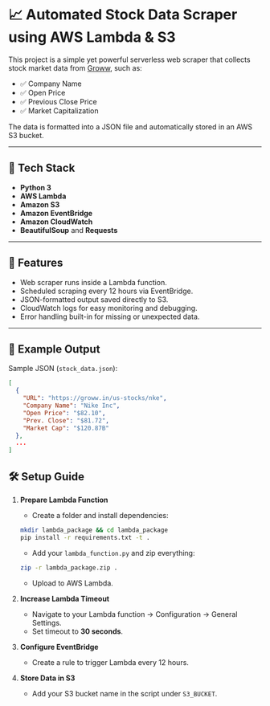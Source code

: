 # 📈 Automated Stock Data Scraper using AWS Lambda & S3

This project is a simple yet powerful serverless web scraper that collects stock market data from [Groww](https://groww.in), such as:
- ✅ Company Name
- ✅ Open Price
- ✅ Previous Close Price
- ✅ Market Capitalization

The data is formatted into a JSON file and automatically stored in an AWS S3 bucket.

---

## 🔧 Tech Stack
- **Python 3**
- **AWS Lambda**
- **Amazon S3**
- **Amazon EventBridge**
- **Amazon CloudWatch**
- **BeautifulSoup** and **Requests**

---

## 🚀 Features
- Web scraper runs inside a Lambda function.
- Scheduled scraping every 12 hours via EventBridge.
- JSON-formatted output saved directly to S3.
- CloudWatch logs for easy monitoring and debugging.
- Error handling built-in for missing or unexpected data.

---

## 🧪 Example Output

Sample JSON (`stock_data.json`):
```json
[
  {
    "URL": "https://groww.in/us-stocks/nke",
    "Company Name": "Nike Inc",
    "Open Price": "$82.10",
    "Prev. Close": "$81.72",
    "Market Cap": "$120.87B"
  },
  ...
]
```

## 🛠 Setup Guide

1. **Prepare Lambda Function**
   * Create a folder and install dependencies:
   ```bash
   mkdir lambda_package && cd lambda_package
   pip install -r requirements.txt -t .
   ```
   * Add your `lambda_function.py` and zip everything:
   ```bash
   zip -r lambda_package.zip .
   ```
   * Upload to AWS Lambda.

2. **Increase Lambda Timeout**
   * Navigate to your Lambda function → Configuration → General Settings.
   * Set timeout to **30 seconds**.

3. **Configure EventBridge**
   * Create a rule to trigger Lambda every 12 hours.

4. **Store Data in S3**
   * Add your S3 bucket name in the script under `S3_BUCKET`.
